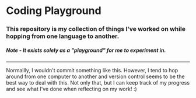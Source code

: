 # Coding Playground
### This repository is my collection of things I've worked on while hopping from one language to another. 
##### Note - It exists solely as a "playground" for me to experiment in. 
---
Normallly, I wouldn't commit something like this. However, I tend to hop around from one computer to another and version control seems to be the best way to deal with this. Not only that, but I can keep track of my progress and see what I've done when reflecting on my work! :)
